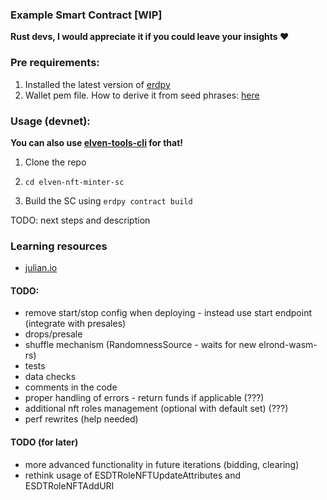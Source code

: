 ### Example Smart Contract [WIP]

**Rust devs, I would appreciate it if you could leave your insights ❤️**

### Pre requirements:

1. Installed the latest version of [erdpy](https://docs.elrond.com/sdk-and-tools/erdpy/installing-erdpy/)
2. Wallet pem file. How to derive it from seed phrases: [here](https://docs.elrond.com/sdk-and-tools/erdpy/deriving-the-wallet-pem-file/)

### Usage (devnet):

**You can also use [elven-tools-cli](https://github.com/juliancwirko/elven-tools-cli) for that!**

1. Clone the repo

2. `cd elven-nft-minter-sc`

3. Build the SC using `erdpy contract build`

TODO: next steps and description

### Learning resources

- [julian.io](https://www.julian.io/)


#### TODO:

- remove start/stop config when deploying - instead use start endpoint (integrate with presales)
- drops/presale 
- shuffle mechanism (RandomnessSource - waits for new elrond-wasm-rs)
- tests
- data checks 
- comments in the code
- proper handling of errors - return funds if applicable (???)
- additional nft roles management (optional with default set) (???)
- perf rewrites (help needed)

#### TODO (for later)
- more advanced functionality in future iterations (bidding, clearing)
- rethink usage of ESDTRoleNFTUpdateAttributes and ESDTRoleNFTAddURI
